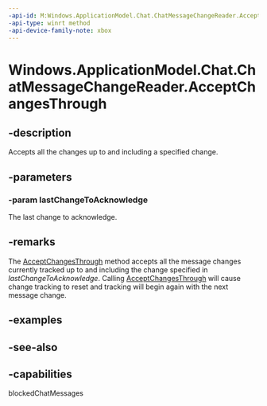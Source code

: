 ```yaml
---
-api-id: M:Windows.ApplicationModel.Chat.ChatMessageChangeReader.AcceptChangesThrough(Windows.ApplicationModel.Chat.ChatMessageChange)
-api-type: winrt method
-api-device-family-note: xbox
---
```


<!-- Method syntax
public void AcceptChangesThrough(Windows.ApplicationModel.Chat.ChatMessageChange lastChangeToAcknowledge)
-->

# Windows.ApplicationModel.Chat.ChatMessageChangeReader.AcceptChangesThrough

## -description
Accepts all the changes up to and including a specified change.

## -parameters
### -param lastChangeToAcknowledge
The last change to acknowledge.

## -remarks
The [AcceptChangesThrough](chatmessagechangereader_acceptchangesthrough.md) method accepts all the message changes currently tracked up to and including the change specified in *lastChangeToAcknowledge*. Calling [AcceptChangesThrough](chatmessagechangereader_acceptchangesthrough.md) will cause change tracking to reset and tracking will begin again with the next message change.

## -examples

## -see-also


## -capabilities
blockedChatMessages

